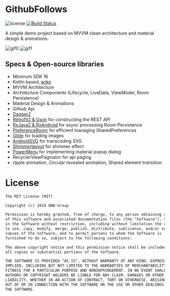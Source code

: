 # GithubFollows
![license](https://img.shields.io/badge/license-MIT%20License-blue.svg)
[![Build Status](https://travis-ci.org/skydoves/GithubFollows.svg?branch=master)](https://travis-ci.org/skydoves/GithubFollows)<br>

A simple demo project based on MVVM clean architecture and material design & animations.

![gif0](https://user-images.githubusercontent.com/24237865/35482542-858083b8-047a-11e8-9eff-0d9417cbcee2.gif) 
![gif1](https://user-images.githubusercontent.com/24237865/35482543-85b18864-047a-11e8-81ec-1d351227a5ec.gif)

## Specs & Open-source libraries
- Minimum SDK 16
- Kotlin based, [anko](https://github.com/Kotlin/anko)
- MVVM Architecture
- Architecture Components (Lifecycle, LiveData, ViewModel, Room Persistence)
- Material Design & Animations
- Github Api
- [Dagger2](https://github.com/google/dagger)
- [Retrofit2 & Gson](https://github.com/square/retrofit) for constructing the REST API
- [RxJava2 & RxAndroid](https://github.com/ReactiveX/RxAndroid) for async processing Room Persistence
- [PreferenceRoom](https://github.com/skydoves/PreferenceRoom) for efficient managing SharedPreferences
- [Glide](https://github.com/bumptech/glide) for loading images
- [AndroidSVG](https://bigbadaboom.github.io/androidsvg/) for transcoding SVG
- [Shimmerlayout](https://github.com/team-supercharge/ShimmerLayout) for shimmer effect
- [PowerMenu](https://github.com/skydoves/PowerMenu) for implementing material popup dialog
- RecyclerViewPaginator for api paging
- ripple animation, Circular revealed animation, Shared element transition

# License
```xml
The MIT License (MIT)

Copyright (c) 2018 ONO-Group

Permission is hereby granted, free of charge, to any person obtaining a copy
of this software and associated documentation files (the "Software"), to deal
in the Software without restriction, including without limitation the rights
to use, copy, modify, merge, publish, distribute, sublicense, and/or sell
copies of the Software, and to permit persons to whom the Software is
furnished to do so, subject to the following conditions:

The above copyright notice and this permission notice shall be included in
all copies or substantial portions of the Software.

THE SOFTWARE IS PROVIDED "AS IS", WITHOUT WARRANTY OF ANY KIND, EXPRESS OR
IMPLIED, INCLUDING BUT NOT LIMITED TO THE WARRANTIES OF MERCHANTABILITY,
FITNESS FOR A PARTICULAR PURPOSE AND NONINFRINGEMENT. IN NO EVENT SHALL THE
AUTHORS OR COPYRIGHT HOLDERS BE LIABLE FOR ANY CLAIM, DAMAGES OR OTHER
LIABILITY, WHETHER IN AN ACTION OF CONTRACT, TORT OR OTHERWISE, ARISING FROM,
OUT OF OR IN CONNECTION WITH THE SOFTWARE OR THE USE OR OTHER DEALINGS IN
THE SOFTWARE.
```
